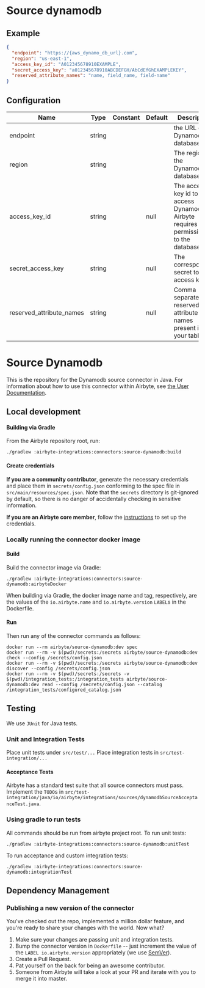 # Source dynamodb

## Example
```json
{
  "endpoint": "https://{aws_dynamo_db_url}.com",
  "region": "us-east-1",
  "access_key_id": "A012345678910EXAMPLE",
  "secret_access_key": "a012345678910ABCDEFGH/AbCdEfGhEXAMPLEKEY",
  "reserved_attribute_names": "name, field_name, field-name"
}
```

## Configuration
| Name | Type | Constant | Default | Description |
| --- | --- | --- | --- | --- |
|endpoint|string|||the URL of the Dynamodb database|
|region|string|||The region of the Dynamodb database|
|access_key_id|string||null|The access key id to access Dynamodb. Airbyte requires read permissions to the database|
|secret_access_key|string||null|The corresponding secret to the access key id.|
|reserved_attribute_names|string||null|Comma separated reserved attribute names present in your tables|

# Source Dynamodb

This is the repository for the Dynamodb source connector in Java.
For information about how to use this connector within Airbyte, see [the User Documentation](https://docs.airbyte.io/integrations/sources/dynamodb).

## Local development

#### Building via Gradle
From the Airbyte repository root, run:
```
./gradlew :airbyte-integrations:connectors:source-dynamodb:build
```

#### Create credentials
**If you are a community contributor**, generate the necessary credentials and place them in `secrets/config.json` conforming to the spec file in `src/main/resources/spec.json`.
Note that the `secrets` directory is git-ignored by default, so there is no danger of accidentally checking in sensitive information.

**If you are an Airbyte core member**, follow the [instructions](https://docs.airbyte.io/connector-development#using-credentials-in-ci) to set up the credentials.

### Locally running the connector docker image

#### Build
Build the connector image via Gradle:
```
./gradlew :airbyte-integrations:connectors:source-dynamodb:airbyteDocker
```
When building via Gradle, the docker image name and tag, respectively, are the values of the `io.airbyte.name` and `io.airbyte.version` `LABEL`s in
the Dockerfile.

#### Run
Then run any of the connector commands as follows:
```
docker run --rm airbyte/source-dynamodb:dev spec
docker run --rm -v $(pwd)/secrets:/secrets airbyte/source-dynamodb:dev check --config /secrets/config.json
docker run --rm -v $(pwd)/secrets:/secrets airbyte/source-dynamodb:dev discover --config /secrets/config.json
docker run --rm -v $(pwd)/secrets:/secrets -v $(pwd)/integration_tests:/integration_tests airbyte/source-dynamodb:dev read --config /secrets/config.json --catalog /integration_tests/configured_catalog.json
```

## Testing
We use `JUnit` for Java tests.

### Unit and Integration Tests
Place unit tests under `src/test/...`
Place integration tests in `src/test-integration/...` 

#### Acceptance Tests
Airbyte has a standard test suite that all source connectors must pass. Implement the `TODO`s in
`src/test-integration/java/io/airbyte/integrations/sources/dynamodbSourceAcceptanceTest.java`.

### Using gradle to run tests
All commands should be run from airbyte project root.
To run unit tests:
```
./gradlew :airbyte-integrations:connectors:source-dynamodb:unitTest
```
To run acceptance and custom integration tests:
```
./gradlew :airbyte-integrations:connectors:source-dynamodb:integrationTest
```

## Dependency Management

### Publishing a new version of the connector
You've checked out the repo, implemented a million dollar feature, and you're ready to share your changes with the world. Now what?
1. Make sure your changes are passing unit and integration tests.
1. Bump the connector version in `Dockerfile` -- just increment the value of the `LABEL io.airbyte.version` appropriately (we use [SemVer](https://semver.org/)).
1. Create a Pull Request.
1. Pat yourself on the back for being an awesome contributor.
1. Someone from Airbyte will take a look at your PR and iterate with you to merge it into master.
